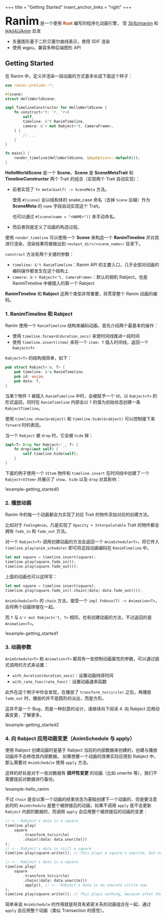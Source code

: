 +++
title = "Getting Started"
insert_anchor_links = "right"
+++

<p>
<span style="font-size: 36px; font-weight: bold;">Ranim</span>
是一个使用 <span style="color: rgb(183, 65, 14); font-weight: bold;">Rust</span> 编写的程序化动画引擎，
受 <a href="https://github.com/3b1b/manim">3b1b/manim</a> 和 <a href="https://github.com/jkjkil4/JAnim">jkjkil4/JAnim</a> 启发
</p>

- 矢量图形基于二阶贝塞尔曲线表示，使用 SDF 渲染
- 使用 wgpu，兼容多种后端图形 API

## Getting Started

在 Ranim 中，定义并渲染一段动画的方式基本长成下面这个样子：

```rust
use ranim::prelude::*;

#[scene]
struct HelloWorldScene;

impl TimelineConstructor for HelloWorldScene {
    fn construct<'t: 'r, 'r>(
        self,
        timeline: &'t RanimTimeline,
        camera: &'r mut Rabject<'t, CameraFrame>,
    ) {
        // ...
    }
}

fn main() {
    render_timeline(HelloWorldScene, &AppOptions::default());
}
```

**HelloWorldScene** 是一个 **Scene**，**Scene** 是 **SceneMetaTrait** 和 **TimelineConstructor** 两个 Trait 的组合（实现两个 Trait 自动实现）：
- 前者实现了 `fn meta(&self) -> SceneMeta` 方法。

  使用 `#[scene]` 会以结构体的 snake_case 命名（去掉 `Scene` 后缀）作为 **SceneMeta** 的 `name` 字段自动实现这个 Trait。

  也可以通过 `#[scene(name = "<NAME>")]` 来手动命名。

- 而后者则是定义了动画的构造过程。

使用 `render_timeline` 可以使用一个 **Scene** 来构造一个 **RanimTimeline** 并对其进行渲染，渲染结果将被输出到 `<output_dir>/<scene_name>/` 目录下。

`construct` 方法有两个关键的参数：
- `timeline: &'t RanimTimeline`：Ranim API 的主要入口，几乎全部对动画的编码操作都发生在这个结构上
- `camera: &'r Rabject<'t, CameraFrame>`：默认的相机 Rabject，也是 RanimTimeline 中被插入的第一个 Rabject

**RanimTimeline** 和 **Rabject** 这两个类型非常重要，将贯穿整个 Ranim 动画的编码。

### 1. RanimTimeline 和 Rabject

Ranim 使用一个 `RanimTimeline` 结构来编码动画，首先介绍两个最基本的操作：
- 使用 `timeline.forward(duration_secs)` 来使时间线推进一段时间
- 使用 `timeline.insert(item)` 来将一个 `item: T` 插入时间线，返回一个 `Rabject<T>`

`Rabject<T>` 的结构很简单，如下：

```rust
pub struct Rabject<'a, T> {
    pub timeline: &'a RanimTimeline,
    pub id: usize,
    pub data: T,
}
```

当某个物件 `T` 被插入 `RanimTimeline` 中时，会被赋予一个 Id，以 `Rabject<T>` 的形式返回，同时在 `RanimTimeline` 内部会以 `T` 的值为初始状态创建一条 `RabjectTimeline`。

使用 `timeline.show(&rabject)` 和 `timeline.hide(&rabject)` 可以控制接下来 `forward` 时的表现。

当一个 `Rabject` 被 `drop` 时，它会被 `hide` 掉：

```rust
impl<T> Drop for Rabject<'_, T> {
    fn drop(&mut self) {
        self.timeline.hide(self);
    }
}
```

下面的例子使用一个 `VItem` 物件和 `timeline.insert` 在时间线中创建了一个 `Rabject<VItem>` 并展示了 `show`、`hide` 以及 `drop` 对其影响：

!example-getting_started0

### 2. 播放动画

Ranim 中的每一个动画都会为实现了对应 Trait 的物件添加对应的创建方法。

比如对于 `FadingAnim`，凡是实现了 `Opacity + Interpolatable` Trait 的物件都会拥有 `fade_in` 和 `fade_out` 方法。

对一个 `Rabject<T>` 调用创建动画的方法会返回一个 `AnimSchedule<T>`，将它传入 `timeline.play(anim_schedule)` 即可将这段动画编码在 `RanimTimeline` 中。

```rust
let mut square = timeline.insert(square);
timeline.play(square.fade_in());
timeline.play(square.fade_out());
```

上面的动画也可以这样写：
```rust
let mut square = timeline.insert(square);
timeline.play(square.fade_in().chain(|data| data.fade_out()));
```

`AnimSchedule<T>` 的 `chain` 方法，接受一个 `impl FnOnce(T) -> Animation<T>`，会将两个动画拼接在一起。

而 `T` 与 `&'r mut Rabject<'t, T>` 相同，也有创建动画的方法，不过返回的是 `Animation<T>`。

!example-getting_started1

### 3. 动画参数

`AnimSchedule<T>` 和 `Animation<T>` 都具有一些控制动画属性的参数，可以通过链式调用的方式来设置：
- `with_duration(duration_secs)`：设置动画持续时间
- `with_rate_func(rate_func)`：设置动画速率函数

此外在这个例子中你会发现，在播放了 `transform_to(circle)` 之后，再播放 `fade_out` 时，播放的并不是圆形的淡出，而是方形。

这并不是一个 Bug，而是一种刻意的设计，请继续向下阅读 4. 向 Rabject 应用动画变更，了解更多。

!example-getting_started2

### 4. 向 Rabject 应用动画变更（AnimSchedule 与 apply）

使用 Rabject 创建动画时是基于 Rabject 当前的内部数据来创建的，创建与播放动画并不会修改其内部数据。
如果想要一个动画的效果实际应用到 Rabject 中，那么需要对 `AnimSchedule` 使用 `apply` 方法。

这样的好处是对于一些对数据有 **损坏性变更** 的动画（比如 unwrite 等），我们不需要提前对数据进行备份。

!example-hello_ranim

不过 `chain` 是会以第一个动画的结束状态为基础创建下一个动画的，但是要注意此时的 `AnimSchedule` 是整个被拼接后的动画，如果不调用 `apply` 是不会更新 `Rabject` 内部的数据的，而调用 `apply` 会应用整个被拼接后的动画的变更：

```rust
// <-- Rabject's data is a square
timeline.play(
    square
        .transform_to(circle)
        .chain(|data| data.unwrite())
);
// <-- Rabject's data is still a square
timeline.play(square.write()); // This plays a square's unwrite, but not circle's
```

```rust
// <-- Rabject's data is a square
timeline.play(
    square
        .transform_to(circle)
        .chain(|data| data.unwrite())
        .apply(), // <-- Rabject's data is an unwrote circle now
);
timeline.play(square.write()); // This plays nothing, because after the apply, the data is empty（unwrote circle）
```

简单来说 `AnimSchedule` 的作用就是将具有紧密关系的动画组合在一起，通过 `apply` 会应用整个动画（类似 Transaction 的感觉）。